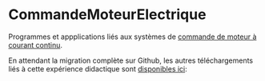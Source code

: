 # CommandeMoteurElectrique
Programmes et appplications liés aux systèmes de [commande de moteur à courant continu](http://boutique.3sigma.fr/recherche?controller=search&orderby=position&orderway=desc&search_query=commande+de+moteur+%C3%A9lectrique).

En attendant la migration complète sur Github, les autres téléchargements liés à cette expérience didactique sont [disponibles ici](http://www.3sigma.fr/Telechargements-Ensemble_Commande_de_moteur_a_courant_continu.html):
